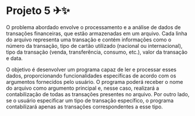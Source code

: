# Projeto 5 ✈✨

O problema abordado envolve o processamento e a análise de dados de transações financeiras, que estão armazenadas em um arquivo. Cada linha do arquivo representa uma transação e contém informações como o número da transação, tipo de cartão utilizado (nacional ou internacional), tipo da transação (venda, transferência, consumo, etc.), valor da transação e data.

O objetivo é desenvolver um programa capaz de ler e processar esses dados, proporcionando funcionalidades específicas de acordo com os argumentos fornecidos pelo usuário. O programa poderá receber o nome do arquivo como argumento principal e, nesse caso, realizará a contabilização de todas as transações presentes no arquivo. Por outro lado, se o usuário especificar um tipo de transação específico, o programa contabilizará apenas as transações correspondentes a esse tipo.
